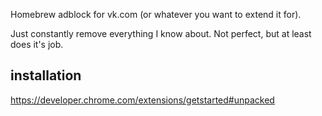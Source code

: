 Homebrew adblock for vk.com (or whatever you want to extend it for).

Just constantly remove everything I know about. Not perfect, but at least does it's job.

## installation
https://developer.chrome.com/extensions/getstarted#unpacked

